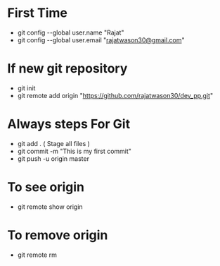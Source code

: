 # First Time
* git config --global user.name "Rajat"
* git config --global user.email "rajatwason30@gmail.com"
# If new git repository
* git init
* git remote add origin "https://github.com/rajatwason30/dev_pp.git"
# Always steps For Git
* git add . ( Stage all files )
* git commit -m "This is my first commit"
* git push -u origin master

# To see origin
* git remote show origin

# To remove origin
* git remote rm <remote-name>

